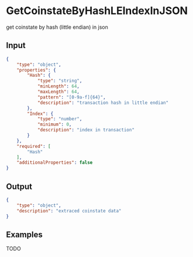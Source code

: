 # GetCoinstateByHashLEIndexInJSON

get coinstate by hash (little endian) in json

## Input

```json
{
    "type": "object",
    "properties": {
        "Hash": {
            "type": "string",
            "minLength": 64,
            "maxLength": 64,
            "pattern": "[0-9a-f]{64}",
            "description": "transaction hash in little endian"
        },
        "Index": {
            "type": "number",
            "minimum": 0,
            "description": "index in transaction"
        }
    },
    "required": [
        "Hash"
    ],
    "additionalProperties": false
}
```

## Output

```json
{
    "type": "object",
    "description": "extraced coinstate data"
}
```

## Examples

TODO
